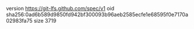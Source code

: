 version https://git-lfs.github.com/spec/v1
oid sha256:0ad6b589d9850fd942bf300093b96aeb2585ecfe1e68595f0e7170a02983fa75
size 3719
